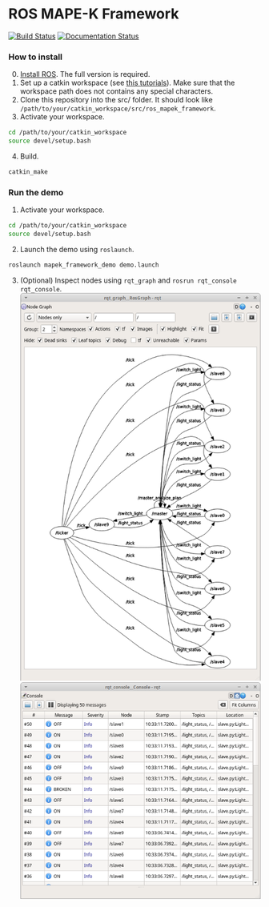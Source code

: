 # ROS MAPE-K Framework

[![Build Status](https://travis-ci.org/imcatta/ros_mapek_framework.svg?branch=master)](https://travis-ci.org/imcatta/ros_mapek_framework)
[![Documentation Status](https://readthedocs.org/projects/ros-mape-k-framework/badge/?version=latest)](https://ros-mape-k-framework.readthedocs.io/en/latest/?badge=latest)


### How to install
0. [Install ROS](http://wiki.ros.org/melodic/Installation). The full version is required. 
1. Set up a catkin workspace (see [this tutorials](http://wiki.ros.org/catkin/Tutorials/create_a_workspace)). Make sure that the workspace path does not contains any special characters.
2. Clone this repository into the src/ folder. It should look like `/path/to/your/catkin_workspace/src/ros_mapek_framework`.
3. Activate your workspace.
```bash
cd /path/to/your/catkin_workspace
source devel/setup.bash
```
4. Build.
```bash
catkin_make
```

### Run the demo
1. Activate your workspace.
```bash
cd /path/to/your/catkin_workspace
source devel/setup.bash
```
2. Launch the demo using `roslaunch`.
```bash
roslaunch mapek_framework_demo demo.launch
```
3. (Optional) Inspect nodes using `rqt_graph` and `rosrun rqt_console rqt_console`.
![Screenshot](docs/images/rqt_graph_screenshot.png)
![Screenshot](docs/images/rqt_console_screenshot.png)
